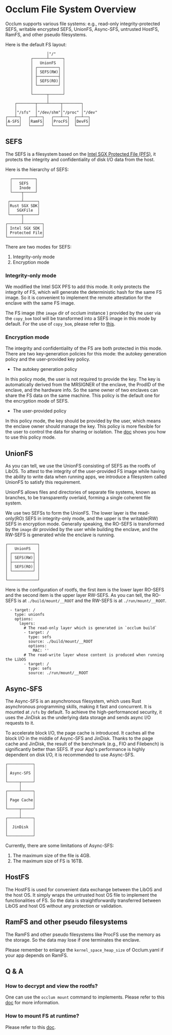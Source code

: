# Occlum File System Overview

Occlum supports various file systems: e.g., read-only integrity-protected SEFS, writable encrypted SEFS, UnionFS, Async-SFS, untrusted HostFS, RamFS, and other pseudo filesystems.

Here is the default FS layout:

```
                  │"/"
           ┌──────┴──────┐
           │   UnionFS   │
           │ ┌─────────┐ │
           │ │ SEFS(RW)│ │
           │ ├─────────┤ │
           │ │ SEFS(RO)│ │
           │ └─────────┘ │
           │             │
           └──────┬──────┘
                  │
    ┌────────┬────┴─────┬────────┐
    │        │          │        │
    │"/sfs"  │"/dev/shm"│"/proc" │"/dev"
┌───┴─┐   ┌──┴──┐   ┌───┴──┐  ┌──┴──┐
│A-SFS│   │RamFS│   │ProcFS│  │DevFS│
└─────┘   └─────┘   └──────┘  └─────┘
```

## SEFS
The SEFS is a filesystem based on the [Intel SGX Protected File (PFS)](https://www.intel.com/content/www/us/en/developer/articles/technical/overview-of-intel-protected-file-system-library-using-software-guard-extensions.html), it protects the integrity and confidentiality of disk I/O data from the host.

Here is the hierarchy of SEFS:
```
  ┌──────────┐
  │   SEFS   │
  │   Inode  │
  └────┬─────┘
       │
 ┌─────┴──────┐
 │Rust SGX SDK│
 │   SGXFile  │
 └─────┬──────┘
       │
┌──────┴────────┐
│ Intel SGX SDK │
│ Protected File│
└───────────────┘
```

There are two modes for SEFS:
1. Integrity-only mode
2. Encryption mode

### Integrity-only mode
We modified the Intel SGX PFS to add this mode. It only protects the integrity of FS, which will generate the deterministic hash for the same FS image. So it is convenient to implement the remote attestation for the enclave with the same FS image.

The FS image (the `image` dir of occlum instance ) provided by the user via the `copy_bom` tool will be transformed into a SEFS image in this mode by default. For the use of `copy_bom`, please refer to [this](https://occlum.readthedocs.io/en/latest/tools/copy_bom.html).

### Encryption mode
The integrity and confidentiality of the FS are both protected in this mode. There are two key-generation policies for this mode: the autokey generation policy and the user-provided key policy.

* The autokey generation policy

In this policy mode, the user is not required to provide the key. The key is automatically derived from the MRSIGNER of the enclave, the ProdID of the enclave, and the hardware info. So the same owner of two enclaves can share the FS data on the same machine.
This policy is the default one for the encryption mode of SEFS.

* The user-provided policy

In this policy mode, the key should be provided by the user, which means the enclave owner should manage the key. This policy is more flexible for the user to control the data for sharing or isolation. The [doc](https://occlum.readthedocs.io/en/latest/filesystem/encrypted_image.html) shows you how to use this policy mode.

## UnionFS
As you can tell, we use the UnionFS consisting of SEFS as the rootfs of LibOS. To attest to the integrity of the user-provided FS image while having the ability to write data when running apps, we introduce a filesystem called UnionFS to satisfy this requirement.

UnionFS allows files and directories of separate file systems, known as branches,  to be transparently overlaid, forming a single coherent file system.

We use two SEFSs to form the UnionFS. The lower layer is the read-only(RO) SEFS in integrity-only mode, and the upper is the writable(RW) SEFS in encryption mode. Generally speaking, the RO-SEFS is transformed by the `image` dir provided by the user while building the enclave, and the RW-SEFS is generated while the enclave is running.

```
┌─────────────┐
│   UnionFS   │
│ ┌─────────┐ │
│ │ SEFS(RW)│ │
│ ├─────────┤ │
│ │ SEFS(RO)│ │
│ └─────────┘ │
│             │
└─────────────┘
```

Here is the configuration of rootfs, the first item is the lower layer RO-SEFS and the second item is the upper layer RW-SEFS. As you can tell, the RO-SEFS is at `./build/mount/__ROOT` and the RW-SEFS is at `./run/mount/__ROOT`.
```
  - target: /
    type: unionfs
    options:
      layers:
        # The read-only layer which is generated in `occlum build`
        - target: /
          type: sefs
          source: ./build/mount/__ROOT
          options:
            MAC: ''
        # The read-write layer whose content is produced when running the LibOS
        - target: /
          type: sefs
          source: ./run/mount/__ROOT
```

## Async-SFS
The Async-SFS is an asynchronous filesystem, which uses Rust asynchronous programming skills, making it fast and concurrent. It is mounted at `/sfs` by default. To achieve the high-performanced security, it uses the JinDisk as the underlying data storage and sends async I/O requests to it.

To accelerate block I/O, the page cache is introduced. It caches all the block I/O in the middle of Async-SFS and JinDisk. Thanks to the page cache and JinDisk, the result of the benchmark (e.g., FIO and Filebench) is significantly better than SEFS. If your App's performance is highly dependent on disk I/O, it is recommended to use Async-SFS.
```
┌───────────┐
│           │
│ Async-SFS │
│           │
└─────┬─────┘
      │
┌─────┴─────┐
│           │
│ Page Cache│
│           │
└─────┬─────┘
      │
┌─────┴─────┐
│           │
│  JinDisk  │
│           │
└───────────┘
```

Currently, there are some limitations of Async-SFS:
1. The maximum size of the file is 4GB.
2. The maximum size of FS is 16TB.

## HostFS
The HostFS is used for convenient data exchange between the LibOS and the host OS. It simply wraps the untrusted host OS file to implement the functionalities of FS. So the data is straightforwardly transferred between LibOS and host OS without any protection or validation.

## RamFS and other pseudo filesystems
The RamFS and other pseudo filesystems like ProcFS use the memory as the storage. So the data may lose if one terminates the enclave.

Please remember to enlarge the `kernel_space_heap_size` of Occlum.yaml if your app depends on RamFS.

## Q & A

### How to decrypt and view the rootfs?
One can use the `occlum mount` command to implements. Please refer to this [doc](https://occlum.readthedocs.io/en/latest/filesystem/mount.html#mount-command) for more information.

### How to mount FS at runtime?
Please refer to this [doc](https://occlum.readthedocs.io/en/latest/filesystem/mount.html#mount-and-unmount-filesystems-at-runtime).
